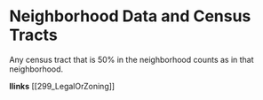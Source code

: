 # Neighborhood Data and Census Tracts

Any census tract that is 50% in the neighborhood counts as in that neighborhood. 

**llinks**
[[299_LegalOrZoning]]
